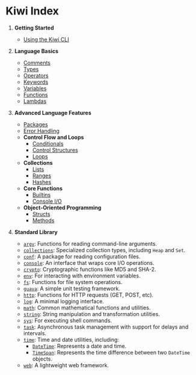 # Kiwi Index

1. **Getting Started**
   - [Using the Kiwi CLI](cli.md)

2. **Language Basics**
   - [Comments](comments.md)
   - [Types](types.md)
   - [Operators](operators.md)
   - [Keywords](keywords.md)
   - [Variables](variables.md)
   - [Functions](functions.md)
   - [Lambdas](lambdas.md)

3. **Advanced Language Features**
   - [Packages](packages.md)
   - [Error Handling](error_handling.md)
   - **Control Flow and Loops**
     - [Conditionals](conditionals.md)
     - [Control Structures](control_structures.md)
     - [Loops](loops.md)
   - **Collections**
     - [Lists](lists.md)
     - [Ranges](ranges.md)
     - [Hashes](hashes.md)
   - **Core Functions**
     - [Builtins](builtins.md)
     - [Console I/O](console_io.md)
   - **Object-Oriented Programming**
     - [Structs](structs.md)
     - [Methods](functions.md)

4. **Standard Library**
   - [`argv`](lib/argv.md): Functions for reading command-line arguments.
   - [`collections`](lib/collections.md): Specialized collection types, including `Heap` and `Set`.
   - [`conf`](lib/conf.md): A package for reading configuration files.
   - [`console`](lib/console.md): An interface that wraps core I/O operations.
   - [`crypto`](lib/crypto.md): Cryptographic functions like MD5 and SHA-2.
   - [`env`](lib/env.md): For interacting with environment variables.
   - [`fs`](lib/fs.md): Functions for file system operations.
   - [`guava`](lib/guava.md): A simple unit testing framework.
   - [`http`](lib/http.md): Functions for HTTP requests (GET, POST, etc).
   - [`log`](lib/log.md): A minimal logging interface.
   - [`math`](lib/math.md): Common mathematical functions and utilities.
   - [`string`](lib/string.md): String manipulation and transformation utilities.
   - [`sys`](lib/sys.md): For executing shell commands.
   - [`task`](lib/task.md): Asynchronous task management with support for delays and intervals.
   - [`time`](lib/time.md): Time and date utilities, including:
     - [`DateTime`](lib/datetime.md#datetime): Represents a date and time.
     - [`TimeSpan`](lib/datetime.md#timespan): Represents the time difference between two `DateTime` objects.
   - [`web`](lib/web.md): A lightweight web framework.
